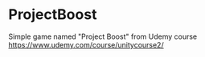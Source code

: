 # ProjectBoost
Simple game named "Project Boost" from Udemy course
https://www.udemy.com/course/unitycourse2/
